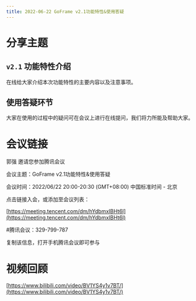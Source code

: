 ```yaml
---
title: 2022-06-22 GoFrame v2.1功能特性&使用答疑
---
```


# 分享主题

## `v2.1` 功能特性介绍

在线给大家介绍本次功能特性的主要内容以及注意事项。

## 使用答疑环节

大家在使用的过程中的疑问可在会议上进行在线提问，我们将力所能及帮助大家。

# 会议链接

郭强 邀请您参加腾讯会议

会议主题：GoFrame v2.1功能特性&使用答疑

会议时间：2022/06/22 20:00-20:30 (GMT+08:00) 中国标准时间 - 北京

点击链接入会，或添加至会议列表：

[https://meeting.tencent.com/dm/hYdbmxIBHt6l](https://meeting.tencent.com/dm/hYdbmxIBHt6l)

#腾讯会议：329-799-787

复制该信息，打开手机腾讯会议即可参与

# 视频回顾

[https://www.bilibili.com/video/BV1YS4y1v7BT/](https://www.bilibili.com/video/BV1YS4y1v7BT/)